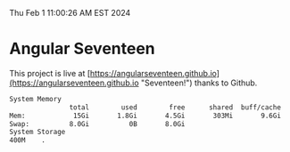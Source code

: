 Thu Feb  1 11:00:26 AM EST 2024

# Angular Seventeen


This project is live at [https://angularseventeen.github.io](https://angularseventeen.github.io "Seventeen!") thanks to Github.

```bash
System Memory
               total        used        free      shared  buff/cache   available
Mem:            15Gi       1.8Gi       4.5Gi       303Mi       9.6Gi        13Gi
Swap:          8.0Gi          0B       8.0Gi
System Storage
400M	.
```
```bash
